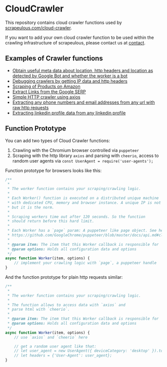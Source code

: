 # CloudCrawler

This repository contains cloud crawler functions used by [scrapeulous.com/cloud-crawler](https://scrapeulous.com/cloud-crawler).

If you want to add your own cloud crawler function to be used within the crawling infrastructure of scrapeulous, please contact us at [contact](https://scrapeulous.com/contact/).


## Examples of Crawler functions

+ [Obtain useful meta data about location, http headers and location as detected by Google Bot and whether the worker is a bot](scraping_info.js)
+ [Debugging crawlers by getting IP data and http headers](ip_and_headers.js)
+ [Scraping of Products on Amazon](amazon.js)
+ [Extract Links from the Google SERP](google.js)
+ [Simple HTTP crawler using axios](http_get.js)
+ [Extracting any phone numbers and email addresses from any url with raw http requests](leads.js)
+ [Extracting linkedin profile data from any linkedin profile](leads.js)

## Function Prototype

You can add two types of Cloud Crawler functions:

1. Crawling with the Chromium browser controlled via `puppeteer`
2. Scraping with the http library `axios` and parsing with `cheerio`, access to random user agents via `const UserAgent = require('user-agents');`

Function prototype for browsers looks like this:

```js
/**
 *
 * The worker function contains your scraping/crawling logic.
 *
 * Each Worker() function is executed on a distributed unique machine
 * with dedicated CPU, memory and browser instance. A unique IP is not guaranteed,
 * but it is the norm.
 *
 * Scraping workers time out after 120 seconds. So the function
 * should return before this hard limit.
 *
 * Each Worker has a `page` param: A puppeteer like page object. See here:
 * https://github.com/GoogleChrome/puppeteer/blob/master/docs/api.md#class-page
 *
 * @param item: The item that this Worker callback is responsible for
 * @param options: Holds all configuration data and options
 */
async function Worker(item, options) {
    // implement your crawling logic with `page`, a puppeteer handle
}
```

And the function prototype for plain http requests similar:

```js
/**
 *
 * The worker function contains your scraping/crawling logic.
 *
 * The function allows to access data with `axios` and
 * parse html with `cheerio`.
 *
 * @param item: The item that this Worker callback is responsible for
 * @param options: Holds all configuration data and options
 */
async function Worker(item, options) {
    // use `axios` and `cheerio` here

    // get a random user agent like that:
    // let user_agent = new UserAgent({ deviceCategory: 'desktop' }).toString();
    // let headers = {'User-Agent': user_agent};
}
```
